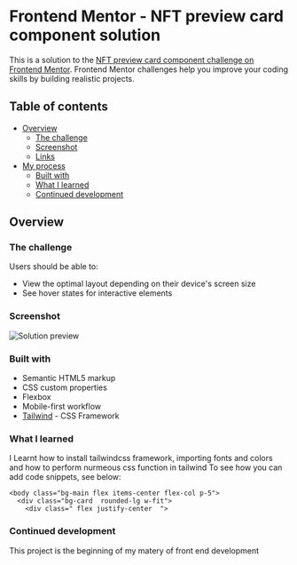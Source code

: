 # Frontend Mentor - NFT preview card component solution

This is a solution to the [NFT preview card component challenge on Frontend Mentor](https://www.frontendmentor.io/challenges/nft-preview-card-component-SbdUL_w0U). Frontend Mentor challenges help you improve your coding skills by building realistic projects. 

## Table of contents

- [Overview](#overview)
  - [The challenge](#the-challenge)
  - [Screenshot](#screenshot)
  - [Links](#links)
- [My process](#my-process)
  - [Built with](#built-with)
  - [What I learned](#what-i-learned)
  - [Continued development](#continued-development)
 
## Overview

### The challenge

Users should be able to:

- View the optimal layout depending on their device's screen size
- See hover states for interactive elements

### Screenshot

![Solution preview](./nft-preview-card-component-main/images/screenshot.jpg)



### Built with

- Semantic HTML5 markup
- CSS custom properties
- Flexbox
- Mobile-first workflow
- [Tailwind](https://tailwindcss.com/) - CSS Framework




### What I learned

I Learnt how to install tailwindcss framework, importing fonts and colors and how to perform nurmeous css function in tailwind
To see how you can add code snippets, see below:


```
<body class="bg-main flex items-center flex-col p-5">
  <div class="bg-card  rounded-lg w-fit">
    <div class=" flex justify-center  ">
```



### Continued development

This project is the beginning of my matery of front end development



